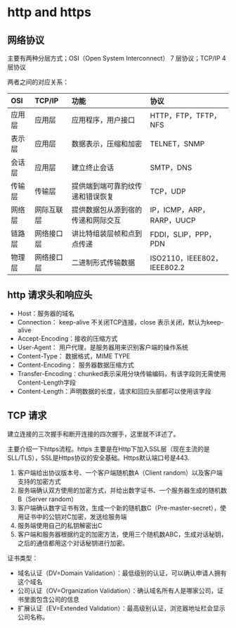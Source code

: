# http and https

## 网络协议

主要有两种分层方式；OSI（Open System Interconnect） 7 层协议；TCP/IP 4 层协议

两者之间的对应关系：

| OSI    | TCP/IP     | 功能                               | 协议                        |
| :----- | :--------- | :--------------------------------- | :-------------------------- |
| 应用层 | 应用层     | 应用程序，用户接口                 | HTTP，FTP，TFTP，NFS        |
| 表示层 | 应用层     | 数据表示，压缩和加密               | TELNET，SNMP                |
| 会话层 | 应用层     | 建立终止会话                       | SMTP，DNS                   |
| 传输层 | 传输层     | 提供端到端可靠豹纹传递和错误恢复   | TCP，UDP                    |
| 网络层 | 网际互联层 | 提供数据包从源到宿的传递和网际交互 | IP，ICMP，ARP，RARP，UUCP   |
| 链路层 | 网络接口层 | 讲比特组装层帧和点到点传递         | FDDI，SLIP，PPP，PDN        |
| 物理层 | 网络接口层 | 二进制形式传输数据                 | ISO2110，IEEE802，IEEE802.2 |

## http 请求头和响应头

* Host：服务器的域名
* Connection： keep-alive 不关闭TCP连接，close 表示关闭，默认为keep-alive
* Accept-Encoding：接收的压缩方式
* User-Agent： 用户代理，是服务器用来识别客户端的操作系统
* Content-Type： 数据格式，MIME TYPE
* Content-Encoding： 服务器数据压缩方式
* Transfer-Encoding：chunked表示采用分块传输编码，有该字段则无需使用Content-Length字段
* Content-Length：声明数据的长度，请求和回应头部都可以使用该字段

## TCP 请求

建立连接的三次握手和断开连接的四次握手，这里就不详述了。

主要介绍一下https流程。https 主要是在Http下加入SSL层（现在主流的是SLL/TLS），SSL是Https协议的安全基础。Https默认端口号是443.

1. 客户端给出协议版本号、一个客户端随机数A（Client random）以及客户端支持的加密方式
2. 服务端确认双方使用的加密方式，并给出数字证书、一个服务器生成的随机数B（Server random）
3. 客户端确认数字证书有效，生成一个新的随机数C（Pre-master-secret），使用证书中的公钥对C加密，发送给服务端
4. 服务端使用自己的私钥解密出C
5. 客户端和服务器根据约定的加密方法，使用三个随机数ABC，生成对话秘钥，之后的通信都用这个对话秘钥进行加密。

证书类型：

* 域名认证（DV=Domain Validation）：最低级别的认证，可以确认申请人拥有这个域名
* 公司认证（OV=Organization Validation）：确认域名所有人是哪家公司，证书里面包含公司的信息
* 扩展认证（EV=Extended Validation）：最高级别认证，浏览器地址栏会显示公司名称。
